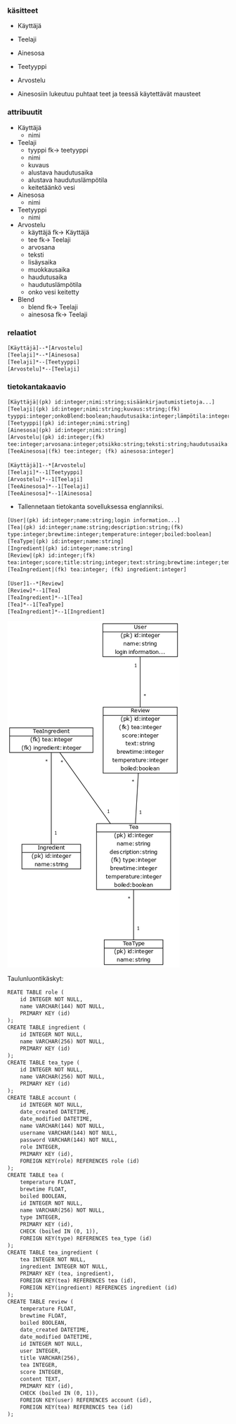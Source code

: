 ### käsitteet
- Käyttäjä
- Teelaji
- Ainesosa
- Teetyyppi
- Arvostelu

- Ainesosiin lukeutuu puhtaat teet ja teessä käytettävät mausteet
### attribuutit
- Käyttäjä
  - nimi
- Teelaji
  - tyyppi fk-> teetyyppi
  - nimi
  - kuvaus
  - alustava haudutusaika
  - alustava haudutuslämpötila
  - keitetäänkö vesi
- Ainesosa
  - nimi
- Teetyyppi
  - nimi
- Arvostelu
  - käyttäjä fk-> Käyttäjä
  - tee fk-> Teelaji
  - arvosana
  - teksti
  - lisäysaika
  - muokkausaika
  - haudutusaika
  - haudutuslämpötila
  - onko vesi keitetty
- Blend
  - blend fk-> Teelaji
  - ainesosa fk-> Teelaji

### relaatiot
```
[Käyttäjä]--*[Arvostelu]
[Teelaji]*--*[Ainesosa]
[Teelaji]*--[Teetyyppi]
[Arvostelu]*--[Teelaji]
```

### tietokantakaavio
```
[Käyttäjä|(pk) id:integer;nimi:string;sisäänkirjautumistietoja...]
[Teelaji|(pk) id:integer;nimi:string;kuvaus:string;(fk) tyyppi:integer;onkoBlend:boolean;haudutusaika:integer;lämpötila:integer;keitetäänkö:boolean]
[Teetyyppi|(pk) id:integer;nimi:string]
[Ainesosa|(pk) id:integer;nimi:string]
[Arvostelu|(pk) id:integer;(fk) tee:integer;arvosana:integer;otsikko:string;teksti:string;haudutusaika:integer;lämpötila:integer;keitetty:boolean]
[TeeAinesosa|(fk) tee:integer; (fk) ainesosa:integer]

[Käyttäjä]1--*[Arvostelu]
[Teelaji]*--1[Teetyyppi]
[Arvostelu]*--1[Teelaji]
[TeeAinesosa]*--1[Teelaji]
[TeeAinesosa]*--1[Ainesosa]
```

- Tallennetaan tietokanta sovelluksessa englanniksi.

```
[User|(pk) id:integer;name:string;login information...]
[Tea|(pk) id:integer;name:string;description:string;(fk) type:integer;brewtime:integer;temperature:integer;boiled:boolean]
[TeaType|(pk) id:integer;name:string]
[Ingredient|(pk) id:integer;name:string]
[Review|(pk) id:integer;(fk) tea:integer;score;title:string;integer;text:string;brewtime:integer;temperature:integer;boiled:boolean]
[TeaIngredient|(fk) tea:integer; (fk) ingredient:integer]

[User]1--*[Review]
[Review]*--1[Tea]
[TeaIngredient]*--1[Tea]
[Tea]*--1[TeaType]
[TeaIngredient]*--1[Ingredient]
```

![Tietokantakaavio](tietokantakaavio.png)

Taulunluontikäskyt:

```
REATE TABLE role (
	id INTEGER NOT NULL, 
	name VARCHAR(144) NOT NULL, 
	PRIMARY KEY (id)
);
CREATE TABLE ingredient (
	id INTEGER NOT NULL, 
	name VARCHAR(256) NOT NULL, 
	PRIMARY KEY (id)
);
CREATE TABLE tea_type (
	id INTEGER NOT NULL, 
	name VARCHAR(256) NOT NULL, 
	PRIMARY KEY (id)
);
CREATE TABLE account (
	id INTEGER NOT NULL, 
	date_created DATETIME, 
	date_modified DATETIME, 
	name VARCHAR(144) NOT NULL, 
	username VARCHAR(144) NOT NULL, 
	password VARCHAR(144) NOT NULL, 
	role INTEGER, 
	PRIMARY KEY (id), 
	FOREIGN KEY(role) REFERENCES role (id)
);
CREATE TABLE tea (
	temperature FLOAT, 
	brewtime FLOAT, 
	boiled BOOLEAN, 
	id INTEGER NOT NULL, 
	name VARCHAR(256) NOT NULL, 
	type INTEGER, 
	PRIMARY KEY (id), 
	CHECK (boiled IN (0, 1)), 
	FOREIGN KEY(type) REFERENCES tea_type (id)
);
CREATE TABLE tea_ingredient (
	tea INTEGER NOT NULL, 
	ingredient INTEGER NOT NULL, 
	PRIMARY KEY (tea, ingredient), 
	FOREIGN KEY(tea) REFERENCES tea (id), 
	FOREIGN KEY(ingredient) REFERENCES ingredient (id)
);
CREATE TABLE review (
	temperature FLOAT, 
	brewtime FLOAT, 
	boiled BOOLEAN, 
	date_created DATETIME, 
	date_modified DATETIME, 
	id INTEGER NOT NULL, 
	user INTEGER, 
	title VARCHAR(256), 
	tea INTEGER, 
	score INTEGER, 
	content TEXT, 
	PRIMARY KEY (id), 
	CHECK (boiled IN (0, 1)), 
	FOREIGN KEY(user) REFERENCES account (id), 
	FOREIGN KEY(tea) REFERENCES tea (id)
);
```
